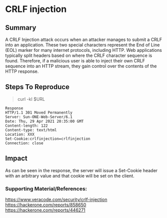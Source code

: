 
# CRLF injection

## Summary

A CRLF Injection attack occurs when an attacker manages to submit a CRLF into an application. These two special characters represent the End of Line (EOL) marker for many internet protocols, including HTTP. Web applications typically split headers based on where the CRLF character sequence is found. Therefore, if a malicious user is able to inject their own CRLF sequence into an HTTP stream, they gain control over the contents of the HTTP response.


## Steps To Reproduce

> curl -kI $URL
 
```
Response
HTTP/1.1 301 Moved Permanently
Server: Sun-ONE-Web-Server/6.1
Date: Thu, 29 Apr 2021 20:35:00 GMT
Content-length: 122
Content-type: text/html
Location: XXX
Set-Cookie:crlfinjection=crlfinjection
Connection: close

```

## Impact
 As can be seen in the response, the server will issue a Set-Cookie header with an arbitrary value and that cookie will be set on the client.

### Supporting Material/References:
https://www.veracode.com/security/crlf-injection
https://hackerone.com/reports/858650
https://hackerone.com/reports/446271


